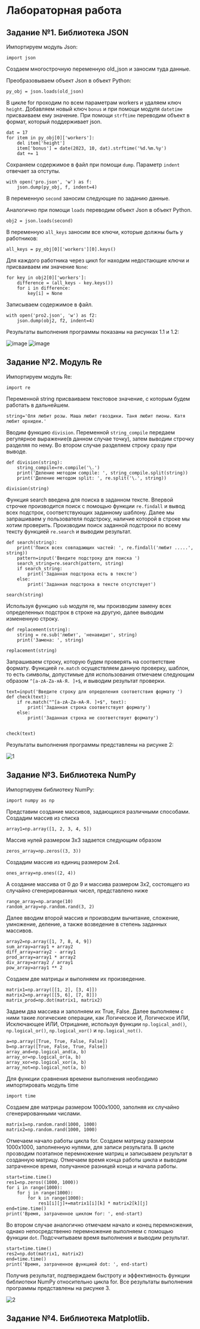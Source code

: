 # Лабораторная работа

## Задание №1. Библиотека JSON
Импортируем модуль Json:
```
import json
```
Создаем многострочную переменную old_json и заносим туда данные.

Преобразовываем объект Json в объект Python:
```
py_obj = json.loads(old_json)
```

В цикле for проходим по всем параметрам workers и удаляем ключ `height`. Добавляем новый ключ `bonus` и при помощи модуля `datetime` присваиваем ему значение. При помощи `strftime` переводим объект в формат, который поддерживает json.

```
dat = 17
for item in py_obj[0]['workers']:
    del item['height']
    item['bonus'] = date(2023, 10, dat).strftime('%d.%m.%y')
    dat += 1
```
Сохраняем содержимое в файл при помощи `dump`. Параметр `indent` отвечает за отступы.

```
with open('pro.json', 'w') as f:
    json.dump(py_obj, f, indent=4)
```

В переменную `second` заносим следующие по заданию данные.

Аналогично при помощи `loads` переводим объект Json в объект Python.

```
obj2 = json.loads(second)
```

В переменную `all_keys` заносим все ключи, которые должны быть у работников:

```
all_keys = py_obj[0]['workers'][0].keys()
```

Для каждого работника через цикл for находим недостающие ключи и присваиваем им значение `None`:

```
for key in obj2[0]['workers']:
    difference = (all_keys - key.keys())
    for i in difference:
        key[i] = None
```

Записываем содержимое в файл.

```
with open('pro2.json', 'w') as f2:
    json.dump(obj2, f2, indent=4)
```

Результаты выполнения программы показаны на рисунках 1.1 и 1.2:

![image](https://github.com/AMehriniso/project/assets/144659954/74c50290-f604-438c-b0ba-88b95fb76167)
![image](https://github.com/AMehriniso/project/assets/144659954/ef4d1a30-17c0-4ba8-b9bf-6dceafadf4ce)


## Задание №2. Модуль Re
Импортируем модуль Re:
```
import re
```
Переменной string присваиваем текстовое значение, с которым будем работать в дальнейшем.
```
string='Оля любит розы. Маша любит гвоздики. Таня любит пионы. Катя любит орхидеи.'
```

Вводим функцию `division`. Переменной `string_compile` передаем регулярное выражение(в данном случае точку), затем выводим строчку разделяя по нему. Во втором случае разделяем строку сразу при выводе. 
```
def division(string):
    string_compile=re.compile('\.')
    print('Деление методом compile: ', string_compile.split(string))
    print('Деление методом split: ', re.split('\.', string))

division(string)
```


Функция search введена для поиска в заданном тексте. Впервой строчке производится поиск с помощью функции `re.findall` и вывод всех подстрок, соответствующих заданному шаблону. Далее мы запрашиваем у пользователя подстроку, наличие которой в строке мы хотим проверить. Производим поиск заданной подстроки  по всему тексту функцией `re.search` и выводим результат.
```
def search(string):
    print('Поиск всех совпадающих частей: ', re.findall('любит .....', string))
    pattern=input('Введите подстроку для поиска ')
    search_string=re.search(pattern, string)
    if search_string:
        print('Заданная подстрока есть в тексте')
    else:
        print('Заданная подстрока в тексте отсутствует')
    
search(string)
```


Используя функцию `sub` модуля re, мы производим замену всех определенных подстрок в строке на другую, далее выводим измененную строку.
```
def replacement(string):
    string = re.sub('любит', 'ненавидит', string)
    print('Замена: ', string)

replacement(string)
```


Запрашиваем строку, которую будем проверять на соответствие формату. Функцией `re.match` осуществляем данную проверку, шаблон, то есть символы, допустимые для использования отмечаем следующим образом `^[a-zA-Zа-яА-Я. ]+$`, и выводим результат проверки.
```
text=input('Введите строку для определения соответствия формату ')
def check(text):
    if re.match("^[a-zA-Zа-яА-Я. ]+$", text):
        print('Заданная строка соответствует формату')
    else:
        print('Заданная строка не соответствует формату')


check(text)
```
Результаты выполнения программы представлены на рисунке 2:

![1](https://github.com/AMehriniso/project/assets/144653974/cf31f9b3-1b4c-483d-a736-cc4baa66b353)


## Задание №3. Библиотека NumPy
Импортируем библиотеку NumPy:
```
import numpy as np
```
Представим создание массивов, задающихся различными способами.  Создадим массив из списка
```
array1=np.array([1, 2, 3, 4, 5])  

```
Массив нулей размером 3х3 задается следующим образом
```
zeros_array=np.zeros((3, 3))      
```
Создадим массив из единиц размером 2х4. 
```     
ones_array=np.ones((2, 4))
```
А создание массива от 0 до 9 и массива размером 3х2, состоящего из случайно сгенерированных чисел, представлено ниже
```          
range_array=np.arange(10)           
random_array=np.random.rand(3, 2)
```
Далее вводим второй массив и производим вычитание, сложение, умножение, деление, а также возведение в степень заданных массивов.
```
array2=np.array([1, 7, 8, 4, 9])
sum_array=array1 + array2           
diff_array=array2 - array1    
prod_array=array1 * array2       
div_array=array2 / array1       
pow_array=array1 ** 2 
```

Создаем две матрицы и выполняем их произведение.
```
matrix1=np.array([[1, 2], [3, 4]])
matrix2=np.array([[5, 6], [7, 8]])
matrix_prod=np.dot(matrix1, matrix2)
```

Задаем два массива и заполняем их True, False. Далее выполняем с ними такие логические операции, как Логическое И, Логическое ИЛИ, Исключающее ИЛИ, Отрицание, используя функции `np.logical_and()`, `np.logical_or()`, `np.logical_xor()` и `np.logical_not()`.
```
a=np.array([True, True, False, False])
b=np.array([True, False, True, False])
array_and=np.logical_and(a, b)  
array_or=np.logical_or(a, b)    
array_xor=np.logical_xor(a, b)  
array_not=np.logical_not(a, b)
```

Для функции сравнения времени выполнения необходимо импортировать модуль time
```
import time
```
Создаем две матрицы размером 1000х1000, заполняя их случайно сгенерированными числами. 
```
matrix1=np.random.rand(1000, 1000)
matrix2=np.random.rand(1000, 1000)
```

Отмечаем начало работы цикла for. Создаем матрицу размером 1000х1000, заполненную нулями, для записи результата. В цикле прозводим поэтапное перемножение матриц и записываем результат в созданную матрицу. Отмечаем время конца работы цикла и выводим затраченное время, получанное разницей конца и начала работы.
```
start=time.time()
res1=np.zeros((1000, 1000))
for i in range(1000):
    for j in range(1000):
        for k in range(1000):
            res1[i][j]+=matrix1[i][k] * matrix2[k][j]
end=time.time()
print('Время, затраченное циклом for: ', end-start)
```
Во втором случае аналогично отмечаем начало и конец перемножения, однако непосредственно перемножение выполняем с помощью функции `dot`. Подсччитываем время выполнения и выводим результат.
```
start=time.time()
res2=np.dot(matrix1, matrix2)
end=time.time()
print('Время, затраченное функцией dot: ', end-start)
```
Получив результат, подтверждаем быстроту и эффективность функции библиотеки NumPy относительно цикла for.
Все результаты выполнения программы представлены на рисунке 3.

![2](https://github.com/AMehriniso/project/assets/144653974/8593d0bb-b3a9-4a27-b371-f4e6827cf710)


## Задание №4. Библиотека Matplotlib.

